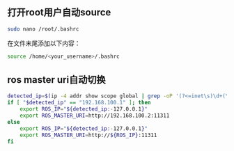 ## 打开root用户自动source

```sh
sudo nano /root/.bashrc
```

在文件末尾添加以下内容：

```sh
source /home/<your_username>/.bashrc
```

## ros master uri自动切换

```sh
detected_ip=$(ip -4 addr show scope global | grep -oP '(?<=inet\s)\d+(\.\d+){3}' | head -n 1)
if [ "$detected_ip" == "192.168.100.1" ]; then
    export ROS_IP="${detected_ip:-127.0.0.1}"
    export ROS_MASTER_URI=http://192.168.100.2:11311
else
    export ROS_IP="${detected_ip:-127.0.0.1}"
    export ROS_MASTER_URI=http://${ROS_IP}:11311
fi
```

